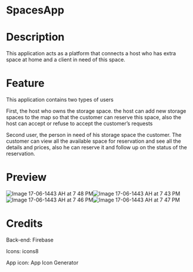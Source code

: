 # SpacesApp

# Description 
This application acts as a platform that connects a host who has extra space at home and a client in need of this space.

# Feature 

This application contains two types of users

First, the host who owns the storage space.
the host can add new storage spaces to the map so that the customer can reserve this space, 
also the host can accept or refuse to accept the customer’s requests

Second user, the person in need of his storage space the customer.
The customer can view all the available space for reservation and see all the details and prices,
also he can reserve it and follow up on the status of the reservation.

# Preview 

![Image 17-06-1443 AH at 7 48 PM](https://user-images.githubusercontent.com/92252808/150385044-8a65e6ef-8324-434d-856a-7a494184ed0e.jpg)![Image 17-06-1443 AH at 7 43 PM](https://user-images.githubusercontent.com/92252808/150385068-c50576e0-eafd-4ad9-8949-43b098b557a7.jpg)![Image 17-06-1443 AH at 7 46 PM](https://user-images.githubusercontent.com/92252808/150385081-8d74bdf8-579c-4c1e-b755-42700d53090d.jpg)![Image 17-06-1443 AH at 7 47 PM](https://user-images.githubusercontent.com/92252808/150385094-87b66bb0-92e5-4dd0-b4a7-dacf03fb51f7.jpg)



# Credits
Back-end: Firebase

Icons: icons8

App icon: App Icon Generator
